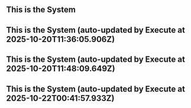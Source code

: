 

## This is the System

## This is the System (auto-updated by Execute at 2025-10-20T11:36:05.906Z)

## This is the System (auto-updated by Execute at 2025-10-20T11:48:09.649Z)

## This is the System (auto-updated by Execute at 2025-10-22T00:41:57.933Z)
